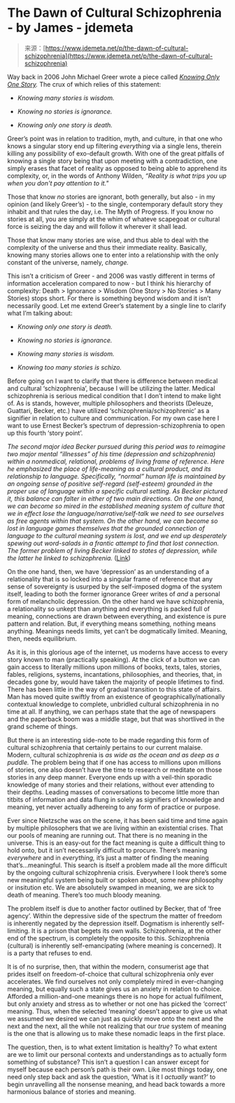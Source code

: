 <!--yml
category: 未分类
date: 2024-05-27 15:01:48
-->

# The Dawn of Cultural Schizophrenia - by James - jdemeta

> 来源：[https://www.jdemeta.net/p/the-dawn-of-cultural-schizophrenia](https://www.jdemeta.net/p/the-dawn-of-cultural-schizophrenia)

Way back in 2006 John Michael Greer wrote a piece called *[Knowing Only One Story](https://thearchdruidreport-archive.200605.xyz/2006/05/knowing-only-one-story.html).* The crux of which relies of this statement:

*   *Knowing many stories is wisdom.*

*   *Knowing no stories is ignorance.*

*   *Knowing only one story is death.*

Greer’s point was in relation to tradition, myth, and culture, in that one who knows a singular story end up filtering *everything* via a single lens, therein killing any possibility of exo-default growth. With one of the great pitfalls of knowing a single story being that upon meeting with a contradiction, one simply erases that facet of reality as opposed to being able to apprehend its complexity, or, in the words of Anthony Wilden, *“Reality is what trips you up when you don't pay attention to it."*

Those that know *no* stories are ignorant, both generally, but also - in my opinion (and likely Greer’s) - to the single, contemporary default story they inhabit and that rules the day, i.e. The Myth of Progress. If you know no stories at all, you are simply at the whim of whateve scapegoat or cultural force is seizing the day and will follow it wherever it shall lead.

Those that know many stories are wise, and thus able to deal with the complexity of the universe and thus their immediate reality. Basically, knowing many stories allows one to enter into a relationship with the only constant of the universe, namely, *change.*

This isn’t a criticism of Greer - and 2006 was vastly different in terms of information acceleration compared to now - but I think his hierarchy of complexity: Death > Ignorance > Wisdom (One Story > No Stories > Many Stories) stops short. For there is something beyond wisdom and it isn’t necessarily good. Let me extend Greer’s statement by a single line to clarify what I’m talking about:

*   *Knowing only one story is death.*

*   *Knowing no stories is ignorance.*

*   *Knowing many stories is wisdom.*

*   *Knowing too many stories is schizo.*

Before going on I want to clarify that there is difference between medical and cultural ‘schizophrenia’, because I will be utilizing the latter. Medical schizophrenia is serious medical condition that I don’t intend to make light of. As is stands, however, multiple philosophers and theorists (Deleuze, Guattari, Becker, etc.) have utilized ‘schizophrenia/schizophrenic’ as a signifier in relation to culture and communication. For my own case here I want to use Ernest Becker’s spectrum of depression-schizophrenia to open up this fourth ‘story point’.

*The second major idea Becker pursued during this period was to reimagine two major mental “illnesses” of his time (depression and schizophrenia) within a nonmedical, relational, problems of living frame of reference. Here he emphasized the place of life-meaning as a cultural product, and its relationship to language. Specifically, “normal” human life is maintained by an ongoing sense of positive self-regard (self-esteem) grounded in the proper use of language within a specific cultural setting. As Becker pictured it, this balance can falter in either of two main directions. On the one hand, we can become so mired in the established meaning system of culture that we in effect lose the language/narrative/self-talk we need to see ourselves as free agents within that system. On the other hand, we can become so lost in language games themselves that the grounded connection of language to the cultural meaning system is lost, and we end up desperately spewing out word-salads in a frantic attempt to find that lost connection. The former problem of living Becker linked to states of depression, while the latter he linked to schizophrenia.* ([Link](https://ernestbecker.org/becker-and-mental-illness/))

On the one hand, then, we have ‘depression’ as an understanding of a relationality that is so locked into a singular frame of reference that any sense of sovereignty is usurped by the self-imposed dogma of the system itself, leading to both the former ignorance Greer writes of *and* a personal form of melancholic depression. On the other hand we have schizophrenia, a relationality so unkept than anything and everything is packed full of meaning, connections are drawn between everything, and existence is pure pattern and relation. But, if everything means something, nothing means anything. Meanings needs limits, yet can’t be dogmatically limited. Meaning, then, needs equilibrium.

As it is, in this glorious age of the internet, us moderns have access to every story known to man (practically speaking). At the click of a button we can gain access to literally millions upon millions of books, texts, tales, stories, fables, religions, systems, incantations, philosophies, and theories, that, in decades gone by, would have taken the majority of people lifetimes to find. There has been little in the way of gradual transition to this state of affairs. Man has moved quite swiftly from an existence of geographically/nationally contextual knowledge to complete, unbridled cultural schizophrenia in no time at all. If anything, we can perhaps state that the age of newspapers and the paperback boom was a middle stage, but that was shortlived in the grand scheme of things.

But there is an interesting side-note to be made regarding this form of cultural schizophrenia that certainly pertains to our current malaise. Modern, cultural schizophrenia is *as wide as the ocean and as deep as a puddle.* The problem being that if one has access to millions upon millions of stories, one also doesn’t have the time to research or meditate on those stories in any deep manner. Everyone ends up with a veil-thin sporadic knowledge of many stories and their relations, without ever attending to their depths. Leading masses of conversations to become little more than titbits of information and data flung in solely as signifiers of knowledge and meaning, yet never actually adhereing to any form of practice or purpose.

Ever since Nietzsche was on the scene, it has been said time and time again by multiple philosophers that we are living within an existential crises. That our pools of meaning are running out. That there is no meaning in the universe. This is an easy-out for the fact meaning is quite a difficult thing to hold onto, but it isn’t necessarily difficult to procure. There’s meaning *everywhere* and in *everything,* it’s just a matter of finding the meaning that’s…meaningful. This search is itself a problem made all the more difficult by the ongoing cultural schizophrenia crisis. Everywhere I look there’s some new meaningful system being built or spoken about, some new philosophy or insitution etc. We are absolutely swamped in meaning, we are sick to death of meaning. There’s too much bloody meaning.

The problem itself is due to another factor outlined by Becker, that of ‘free agency’. Within the depressive side of the spectrum the matter of freedom is inherently negated by the depression itself. Dogmatism is inherently self-limiting. It is a prison that begets its own walls. Schizophrenia, at the other end of the spectrum, is completely the opposite to this. Schizophrenia (cultural) is inherently self-emancipating (where meaning is concerned). It is a party that refuses to end.

It is of no surprise, then, that within the modern, consumerist age that prides itself on freedom-of-choice that cultural schizophrenia only ever accelerates. We find ourselves not only completely mired in ever-changing meaning, but equally such a state gives us an anxiety in relation to choice. Afforded a million-and-one meanings there is no hope for actual fulfilment, but only anxiety and stress as to whether or not one has picked the ‘correct’ meaning. Thus, when the selected ‘meaning’ doesn’t appear to give us what we assumed we desired we can just as quickly move onto the next and the next and the next, all the while not realizing that our *true* system of meaning is the one that is allowing us to make these nomadic leaps in the first place.

The question, then, is to what extent limitation is healthy? To what extent are we to limit our personal contexts and understandings as to actually form something of substance? This isn’t a question I can answer except for myself because each person’s path is their own. Like most things today, one need only step back and ask the question, ‘What is it I *actually* want?’ to begin unravelling all the nonsense meaning, and head back towards a more harmonious balance of stories and meaning.